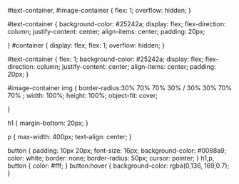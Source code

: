#text-container, #image-container {
  flex: 1;
  overflow: hidden;
}

#text-container {
  background-color: #25242a;
  display: flex;
  flex-direction: column;
  justify-content: center;
  align-items: center;
  padding: 20px;
  
}
#container {
  display: flex;
  flex: 1;
  overflow: hidden;
}

#text-container {
  flex: 1;
  background-color: #25242a;
  display: flex;
  flex-direction: column;
  justify-content: center;
  align-items: center;
  padding: 20px;
}


#image-container img
 {
   border-radius:30% 70% 70% 30% / 30% 30% 70% 70%  ;
  width: 100%;
  height: 100%;
  object-fit: cover;
 
}

h1 {
  margin-bottom: 20px;
}

p {
  max-width: 400px;
  text-align: center;
}

button {
  padding: 10px 20px;
  font-size: 16px;
  background-color: #0088a9;
  color: white;
  border: none;
  border-radius: 50px;
  cursor: pointer;
}
h1,p, button
{
color: #fff;
}
button:hover {
  background-color: rgba(0,136, 169,0.7);
}